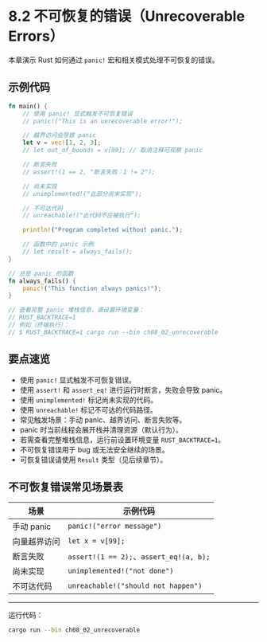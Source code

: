 # 8.2 不可恢复的错误（Unrecoverable Errors）

本章演示 Rust 如何通过 `panic!` 宏和相关模式处理不可恢复的错误。

## 示例代码

```rust
fn main() {
    // 使用 panic! 显式触发不可恢复错误
    // panic!("This is an unrecoverable error!");

    // 越界访问会导致 panic
    let v = vec![1, 2, 3];
    // let out_of_bounds = v[99]; // 取消注释可观察 panic

    // 断言失败
    // assert!(1 == 2, "断言失败：1 != 2");

    // 尚未实现
    // unimplemented!("此部分尚未实现");

    // 不可达代码
    // unreachable!("此代码不应被执行");

    println!("Program completed without panic.");

    // 函数中的 panic 示例
    // let result = always_fails();
}

// 总是 panic 的函数
fn always_fails() {
    panic!("This function always panics!");
}

// 查看完整 panic 堆栈信息，请设置环境变量：
// RUST_BACKTRACE=1
// 例如（终端执行）：
// $ RUST_BACKTRACE=1 cargo run --bin ch08_02_unrecoverable
```

## 要点速览

- 使用 `panic!` 显式触发不可恢复错误。
- 使用 `assert!` 和 `assert_eq!` 进行运行时断言，失败会导致 panic。
- 使用 `unimplemented!` 标记尚未实现的代码。
- 使用 `unreachable!` 标记不可达的代码路径。
- 常见触发场景：手动 panic、越界访问、断言失败等。
- panic 时当前线程会展开栈并清理资源（默认行为）。
- 若需查看完整堆栈信息，运行前设置环境变量 `RUST_BACKTRACE=1`。
- 不可恢复错误用于 bug 或无法安全继续的场景。
- 可恢复错误请使用 `Result` 类型（见后续章节）。

## 不可恢复错误常见场景表

| 场景                   | 示例代码                          |
|------------------------|-----------------------------------|
| 手动 panic             | `panic!("error message")`         |
| 向量越界访问           | `let x = v[99];`                  |
| 断言失败               | `assert!(1 == 2);`、`assert_eq!(a, b);`            |
| 尚未实现               | `unimplemented!("not done")`                      |
| 不可达代码             | `unreachable!("should not happen")`                |

---

运行代码：

```sh
cargo run --bin ch08_02_unrecoverable
